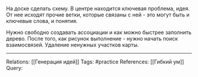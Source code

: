 На доске сделать схему. В центре находится ключевая проблема, идея. От нее исходят прочие ветки, которые связаны с ней - это могут быть и ключевые слова, и понятия. 

Нужно свободно создавать ассоциации и как можно быстрее заполнить дерево. После того, как рисунок выполнение - нужно начать поиск взаимосвязей. Удаление ненужных участков карты. 

___
Relations: [[Генерация идей]] 
Tags: #practice 
References: [[Гибкий ум]] 
Query: 